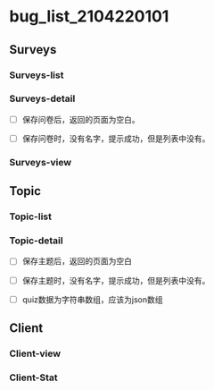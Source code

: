 # bug_list_2104220101

## Surveys

### Surveys-list

### Surveys-detail

- [ ] 保存问卷后，返回的页面为空白。

- [ ] 保存问卷时，没有名字，提示成功，但是列表中没有。

### Surveys-view

## Topic

### Topic-list

### Topic-detail

- [ ] 保存主题后，返回的页面为空白

- [ ] 保存主题时，没有名字，提示成功，但是列表中没有。

- [ ] quiz数据为字符串数组，应该为json数组

## Client

### Client-view

### Client-Stat
